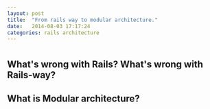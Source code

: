 ```yaml
---
layout: post
title:  "From rails way to modular architecture."
date:   2014-08-03 17:17:24
categories: rails architecture
---
```

 
# 


## What's wrong with Rails? What's wrong with Rails-way?


## What is Modular architecture?



